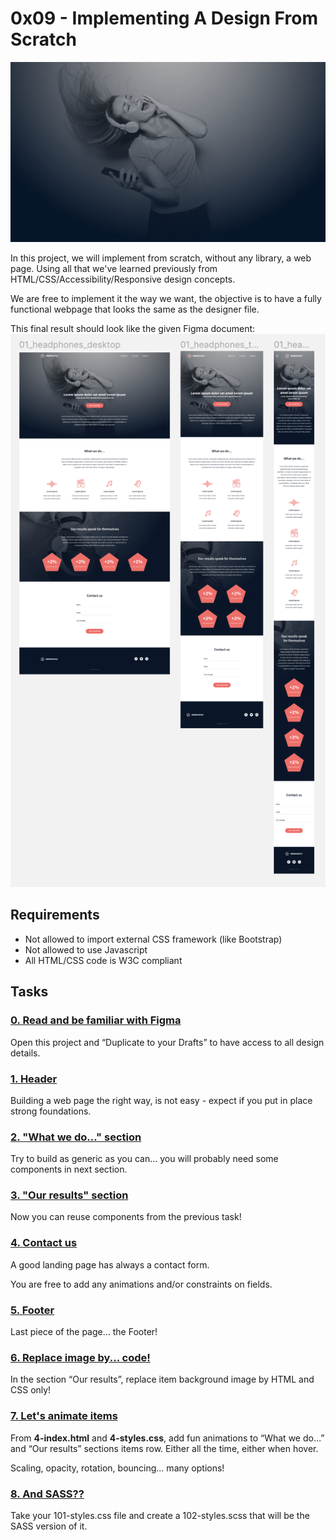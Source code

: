 # 0x09 - Implementing A Design From Scratch

![](images_2/headphones_hero_1.jpg)

In this project, we will implement from scratch, without any library, a web page. Using all that we've learned previously from HTML/CSS/Accessibility/Responsive design concepts.

We are free to implement it the way we want, the objective is to have a fully functional webpage that looks the same as the designer file.

This final result should look like the given Figma document:
![](images_2/figma_document.png)


## Requirements

- Not allowed to import external CSS framework (like Bootstrap)
- Not allowed to use Javascript
- All HTML/CSS code is W3C compliant

## Tasks

### [0. Read and be familiar with Figma](./)

  Open this project and “Duplicate to your Drafts” to have access to all design details.


### [1. Header](./0-index.html)

  Building a web page the right way, is not easy - expect if you put in place strong foundations.


### [2. "What we do..." section](./1-index.html)

  Try to build as generic as you can… you will probably need some components in next section.


### [3. "Our results" section](./2-index.html)

  Now you can reuse components from the previous task!


### [4. Contact us](./3-index.html)

  A good landing page has always a contact form.

  You are free to add any animations and/or constraints on fields.


### [5. Footer](./4-index.html)

  Last piece of the page… the Footer!


### [6. Replace image by... code!](./100-index.html)

  In the section “Our results”, replace item background image by HTML and CSS only!


### [7. Let's animate items ](./101-index.html)

  From **4-index.html** and **4-styles.css**, add fun animations to “What we do…” and “Our results” sections items row.
  Either all the time, either when hover.

  Scaling, opacity, rotation, bouncing… many options!


### [8. And SASS??](./102-styles.css)

  Take your 101-styles.css file and create a 102-styles.scss that will be the SASS version of it.

